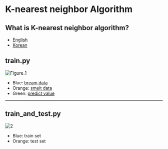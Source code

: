 # K-nearest neighbor Algorithm

## What is K-nearest neighbor algorithm?
* [English](http://scholarpedia.org/article/K-nearest_neighbor)
* [Korean](https://m.blog.naver.com/bestinall/221760380344)

## train.py
![Figure_1](https://user-images.githubusercontent.com/115938419/209378284-58486eba-fdb6-4127-9d97-3c85aa71eb18.png)

* Blue: [bream data](https://github.com/ming-games/bream-and-smelt/blob/master/src/main.py#L5-L10)
* Orange: [smelt data](https://github.com/ming-games/bream-and-smelt/blob/master/src/main.py#L12-L15)
* Green: [predict value](https://github.com/ming-games/bream-and-smelt/blob/master/src/main.py#L29)

***

## train_and_test.py
![2](https://user-images.githubusercontent.com/115938419/209436995-f8ecb812-fae9-4881-857d-b38de2a5039d.png)
* Blue: train set
* Orange: test set
